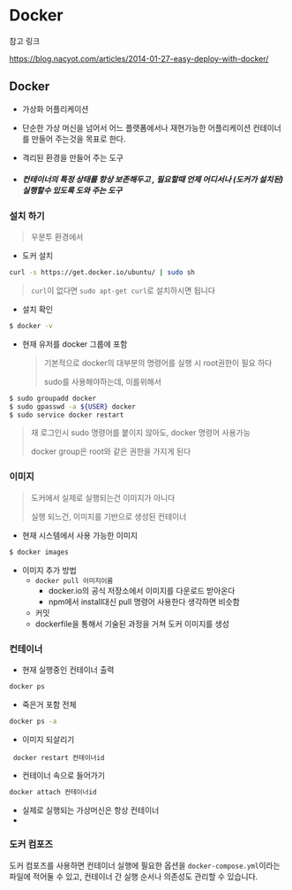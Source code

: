# Docker

참고 링크

https://blog.nacyot.com/articles/2014-01-27-easy-deploy-with-docker/



## Docker 

* 가상화 어플리케이션 

* 단순한 가상 머신을 넘어서 어느 플랫폼에서나 재현가능한 어플리케이션 컨테이너를 만들어 주는것을 목표로 한다.

* 격리된 환경을 만들어 주는 도구 

* ##### 컨테이너의 특정 상태를 항상 보존해두고 , 필요할때 언제 어디서나 (도커가 설치된) 실행할수 있도록 도와 주는 도구 

### 설치 하기

> 우분투 환경에서

* 도커 설치 

```bash
curl -s https://get.docker.io/ubuntu/ | sudo sh
```

> `curl`이 없다면 `sudo apt-get curl`로 설치하시면 됩니다

* 설치 확인

``` bash
$ docker -v
```

* 현재 유저를 docker 그룹에 포함

  > 기본적으로 docker의 대부분의 명령어를 실행 시 root권한이 필요 하다
  >
  > sudo를 사용해야하는데, 이를위해서 

```bash
$ sudo groupadd docker
$ sudo gpasswd -a ${USER} docker
$ sudo service docker restart
```

> 재 로그인시 sudo 명령어를 붙이지 않아도, docker 명령어 사용가능
>
> docker group은 root와 같은 권한을 가지게 된다



### 이미지

> 도커에서 실제로 실행되는건 이미지가 아니다
>
> 실행 되느건, 이미지를 기반으로 생성된 컨테이너

* 현재 시스템에서 사용 가능한 이미지 

```bash
$ docker images
```

* 이미지 추가 방법
  * `docker pull 이미지이름`
    * docker.io의 공식 저장소에서 이미지를 다운로드 받아온다
    * npm에서 install대신 pull 명령어 사용한다  생각하면 비슷함
  * 커밋 
  * dockerfile을 통해서 기술된 과정을 거쳐 도커 이미지를 생성



### 컨테이너

* 현재 실행중인 컨테이너 출력

```bash
docker ps
```

* 죽은거 포함 전체 

```bash
docker ps -a
```

* 이미지 되살리기

``` bas
 docker restart 컨테이너id
```

* 컨테이너 속으로 들어가기

```bash
docker attach 컨테이너id
```



* 실제로 실행되는 가상머신은 항상 컨테이너
* 

### 도커 컴포즈

도커 컴포즈를 사용하면 컨테이너 실행에 필요한 옵션을 `docker-compose.yml`이라는 파일에 적어둘 수 있고, 컨테이너 간 실행 순서나 의존성도 관리할 수 있습니다.